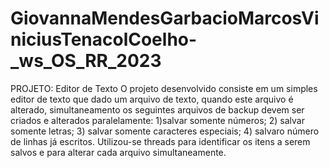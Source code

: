# GiovannaMendesGarbacioMarcosViniciusTenacolCoelho-_ws_OS_RR_2023

PROJETO: Editor de Texto
O projeto desenvolvido consiste em um simples editor de texto que dado um arquivo de texto, quando este arquivo é alterado, simultaneamento os seguintes arquivos de backup devem ser criados e alterados paralelamente: 
  1)salvar somente números; 
  2) salvar somente letras; 
  3) salvar somente caracteres especiais; 
  4) salvaro número de linhas já escritos. 
Utilizou-se threads para identificar os itens a serem salvos e para alterar cada arquivo simultaneamente.
